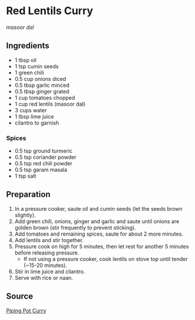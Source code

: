 # Red Lentils Curry

_masoor dal_

## Ingredients

- 1 tbsp oil
- 1 tsp cumin seeds
- 1 green chili
- 0.5 cup onions diced
- 0.5 tbsp garlic minced
- 0.5 tbsp ginger grated
- 1 cup tomatoes chopped
- 1 cup red lentils (masoor dal)
- 3 cups water
- 1 tbsp lime juice
- cilantro to garnish

### Spices

- 0.5 tsp ground turmeric
- 0.5 tsp coriander powder
- 0.5 tsp red chili powder
- 0.5 tsp garam masala
- 1 tsp salt

## Preparation

1. In a pressure cooker, saute oil and cumin seeds (let the seeds brown slightly).
1. Add green chili, onions, ginger and garlic and saute until onions are golden brown (stir frequently to prevent sticking).
1. Add tomatoes and remaining spices, saute for about 2 more minutes.
1. Add lentils and stir together.
1. Pressure cook on high for 5 minutes, then let rest for another 5 minutes before releasing pressure.
   - If not using a pressure cooker, cook lentils on stove top until tender (~15-20 minutes).
1. Stir in lime juice and cliantro.
1. Serve with rice or naan.

## Source

[Piping Pot Curry](https://pipingpotcurry.com/red-lentil-masoor-dal-instant-pot/)

